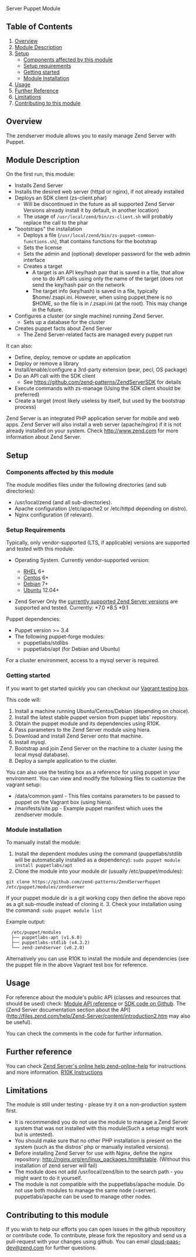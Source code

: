  Server Puppet Module

## Table of Contents

1. [Overview](#overview)
2. [Module Description](#module-description)
3. [Setup](#setup)
    * [Components affected by this module](#components-affected-by-this-module)
    * [Setup requirements](#setup-requirements)
    * [Getting started](#getting-started)
    * [Module Installation](#module-installation)
4. [Usage](#usage)
5. [Further Reference](#further-reference)
5. [Limitations](#limitations)
6. [Contributing to this module](#contributing-to-this-module)

## Overview
The zendserver module allows you to easily manage Zend Server with Puppet.

## Module Description
On the first run, this module:
* Installs Zend Server
* Installs the desired web server (httpd or nginx), if not already installed
* Deploys an SDK client (zs-client.phar)
  * Will be discontinued in the future as all supported Zend Server Versions already install it by default, in another location)
  * The usage of `/usr/local/zend/bin/zs-client.sh` will probably replace the call to the phar
* "bootstraps" the installation
  * Deploys a file (`/usr/local/zend/bin/zs-puppet-common-functions.sh`), that contains functions for the bootstrap
  * Sets the license
  * Sets the admin and (optional) developer password for the web admin interface
  * Creates a target
    * A target is an API key/hash pair that is saved in a file, that allow one to do API calls using only the name of the target (does not send the key/hash pair on the network
    * The target info (key/hash) is saved in a file, typically $home/.zsapi.ini. However, when using puppet,there is no $HOME, so the file is in /.zsapi.ini (at the root).  This may change in the future.
* Configures  a cluster (or single machine) running Zend Server.
  * Sets up a database for the cluster
* Creates puppet facts about Zend Server
  * The Zend Server-related facts are managed every puppet run

It can also:

* Define, deploy, remove or update an application
* Deploy or remove a library
* Install/enable/configure a 3rd-party extension (pear, pecl, OS package)
* Do an API call with the SDK client
  * See https://github.com/zend-patterns/ZendServerSDK for details
* Execute commands with zs-manage (Using the SDK client should be preferred)
* Create a target (most likely useless by itself, but used by the bootstrap process)

Zend Server is an integrated PHP application server for mobile and web apps. Zend Server will also install a web server (apache/nginx) if it is not already installed on your system. Check http://www.zend.com for more information about Zend Server.

## Setup

### Components affected by this module

The module modifies files under the following directories (and sub directories):

 * /usr/local/zend (and all sub-directories).
 * Apache configuration (/etc/apache2 or /etc/httpd depending on distro).
 * Nginx configuration (if relevant).
 
### Setup Requirements

Typically, only vendor-supported (LTS, if applicable) versions are supported and tested with this module.

* Operating System. Currently vendor-supported version:

  * [RHEL](https://access.redhat.com/support/policy/updates/errata/#Life_Cycle_Dates) 6+
  * [Centos](https://wiki.centos.org/About/Product) 6+
  * [Debian](https://wiki.debian.org/DebianReleases) 7+
  * [Ubuntu](https://www.ubuntu.com/info/release-end-of-life) 12.04+

* Zend Server
Only the [currently supported Zend Server versions](http://www.zend.com/en/support-center/support/php-long-term-support) are supported and tested. Currently:
  *7.0
  *8.5
  *9.1

Puppet dependencies:

 * Puppet version >= 3.4
 * The following puppet-forge modules:
    * puppetlabs/stdlibs
    * puppetlabs/apt (for Debian and Ubuntu)

For a cluster environment, access to a mysql server is required.
    
### Getting started
If you want to get started quickly you can checkout our [Vagrant testing box](https://github.com/davidl-zend/zendserverpuppet-vagrant). 

This code will:

 1. Install a machine running Ubuntu/Centos/Debian (depending on choice).
 2. Install the latest stable puppet version from puppet labs' repository.
 3. Obtain the puppet module and its dependencies using R10K.
 4. Pass parameters to the Zend Server module using hiera.
 5. Download and install Zend Server onto that machine.
 6. Install mysql.
 7. Bootstrap and join Zend Server on the machine to a cluster (using the local mysql database).
 8. Deploy a sample application to the cluster.

You can also use the testing box as a reference for using puppet in your environment.
You can view and modify the following files to customize the vagrant setup:

 * /data/common.yaml  - This files contains parameters to be passed to puppet on the Vagrant box (using hiera).
 * /manifests/site.pp - Example puppet manifest which uses the zendserver module.

### Module installation

To manually install the module:

  1. Install the dependent modules using the command (puppetlabs/stdlib will be automatically installed as a dependency):
  ```sudo puppet module install puppetlabs/apt```
  2. Clone the module into your module dir (usually /etc/puppet/modules):

  ```git clone https://github.com/zend-patterns/ZendServerPuppet /etc/puppet/modules/zendserver``` 

  If your puppet module dir is a git working copy then define the above repo as a git sub-moudle instead of cloning it.
  3. Check your installation using the command:
    ```sudo puppet module list```

  Example output:

```
  /etc/puppet/modules
  ├── puppetlabs-apt (v1.6.0)
  ├── puppetlabs-stdlib (v4.3.2)
  └── zend-zendserver (v0.2.0)
```
Alternatively you can use R10K to install the module and dependencies (see the puppet file in the above Vagrant test box for reference.

## Usage
For reference about the module's public API (classes and resources that should be used) check:
[Module API reference](doc/API_REFERENCE.md) or [SDK code on Github](https://github.com/zend-patterns/ZendServerSDK/). The [Zend Server documentation section about the API](http://files.zend.com/help/Zend-Server/content/introduction2.htm may also be useful).

You can check the comments in the code for further information.

## Further reference
You can check [Zend Server's online help zend-online-help](http://files.zend.com/help/Zend-Server/zend-server.htm) for instructions and more information.
[R10K Instructions](http://terrarum.net/blog/puppet-infrastructure-with-r10k.html)

## Limitations
The module is still under testing - please try it on a non-production system first.

  * It is recommended you do not use the module to manage a Zend Server system that was not installed with this module(Such a setup might work but is untested).
  * You should make sure that no other PHP installation is present on the system (such as the distros' php or manually installed versions).
  * Before installing Zend Server for use with Nginx, define the nginx repository: http://nginx.org/en/linux_packages.html#stable. (Without this installation of zend server will fail)
  * The module does not add /usr/local/zend/bin to the search path - you might want to do it yourself.
  * The module is not compatible with the puppetlabs/apache module. Do not use both modules to manage the same node (=server). puppetlabs/apache can be used to manage other nodes.

## Contributing to this module
If you wish to help our efforts you can open issues in the github repository or contribute code.
To contribute, please fork the repository and send us a pull-request with your changes using github.
You can email cloud-paas-dev@zend.com for further questions.
